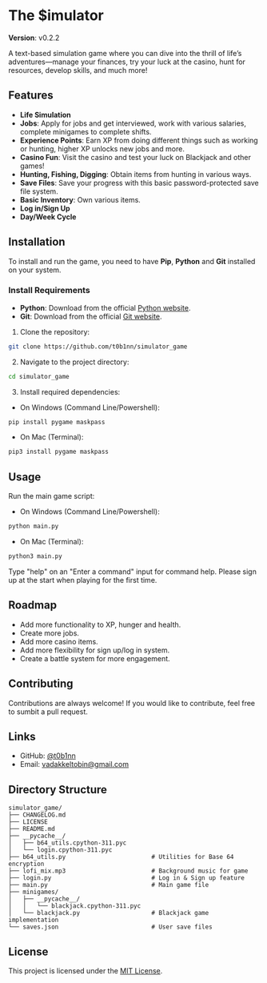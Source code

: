 
# The $imulator

**Version**: v0.2.2

A text-based simulation game where you can dive into the thrill of life’s adventures—manage your finances, try your luck at the casino, hunt for resources, develop skills, and much more!

## Features

- **Life Simulation**
- **Jobs**: Apply for jobs and get interviewed, work with various salaries, complete minigames to complete shifts.
- **Experience Points**: Earn XP from doing different things such as working or hunting, higher XP unlocks new jobs and more.
- **Casino Fun**: Visit the casino and test your luck on Blackjack and other games!
- **Hunting, Fishing, Digging**: Obtain items from hunting in various ways.
- **Save Files**: Save your progress with this basic password-protected save file system.
- **Basic Inventory**: Own various items.
- **Log in/Sign Up**
- **Day/Week Cycle**

## Installation

To install and run the game, you need to have **Pip**, **Python** and **Git** installed on your system.

### Install Requirements
- **Python**: Download from the official [Python website](https://www.python.org/downloads/).
- **Git**: Download from the official [Git website](https://git-scm.com/downloads).

1. Clone the repository:
```bash
git clone https://github.com/t0b1nn/simulator_game
```
2. Navigate to the project directory:
```bash
cd simulator_game
```
3. Install required dependencies:
- On Windows (Command Line/Powershell):
```bash
pip install pygame maskpass
```
- On Mac (Terminal):
```zsh
pip3 install pygame maskpass
```

## Usage

Run the main game script:
- On Windows (Command Line/Powershell):
```bash
python main.py
```
- On Mac (Terminal):
```zsh
python3 main.py
```
Type "help" on an "Enter a command" input for command help. Please sign up at the start when playing for the first time.

## Roadmap

- Add more functionality to XP, hunger and health.
- Create more jobs.
- Add more casino items.
- Add more flexibility for sign up/log in system.
- Create a battle system for more engagement.

## Contributing

Contributions are always welcome! If you would like to contribute, feel free to sumbit a pull request.

##  Links

- GitHub: [@t0b1nn](https://www.github.com/t0b1nn)
- Email: vadakkeltobin@gmail.com

## Directory Structure

```
simulator_game/
├── CHANGELOG.md
├── LICENSE
├── README.md
├── __pycache__/
│   ├── b64_utils.cpython-311.pyc
│   └── login.cpython-311.pyc
├── b64_utils.py                        # Utilities for Base 64 encryption
├── lofi_mix.mp3                        # Background music for game
├── login.py                            # Log in & Sign up feature
├── main.py                             # Main game file
├── minigames/
│   ├── __pycache__/
│   │   └── blackjack.cpython-311.pyc
│   └── blackjack.py                    # Blackjack game implementation
└── saves.json                          # User save files
```

## License

This project is licensed under the [MIT License](https://choosealicense.com/licenses/mit/).
